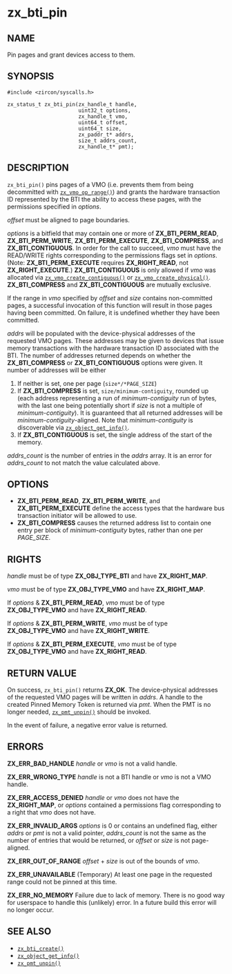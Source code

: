# zx_bti_pin

## NAME

<!-- Updated by update-docs-from-abigen, do not edit. -->

Pin pages and grant devices access to them.

## SYNOPSIS

<!-- Updated by update-docs-from-abigen, do not edit. -->

```
#include <zircon/syscalls.h>

zx_status_t zx_bti_pin(zx_handle_t handle,
                       uint32_t options,
                       zx_handle_t vmo,
                       uint64_t offset,
                       uint64_t size,
                       zx_paddr_t* addrs,
                       size_t addrs_count,
                       zx_handle_t* pmt);
```

## DESCRIPTION

`zx_bti_pin()` pins pages of a VMO (i.e. prevents them from being decommitted
with [`zx_vmo_op_range()`]) and grants the hardware
transaction ID represented by the BTI the ability to access these pages,
with the permissions specified in *options*.

*offset* must be aligned to page boundaries.

*options* is a bitfield that may contain one or more of **ZX_BTI_PERM_READ**,
**ZX_BTI_PERM_WRITE**, **ZX_BTI_PERM_EXECUTE**, **ZX_BTI_COMPRESS**, and
**ZX_BTI_CONTIGUOUS**.  In order for the call to succeed, *vmo* must have the
READ/WRITE rights corresponding to the permissions flags set in *options*.
(Note: **ZX_BTI_PERM_EXECUTE** requires **ZX_RIGHT_READ**, not **ZX_RIGHT_EXECUTE**.)
**ZX_BTI_CONTIGUOUS** is only allowed if *vmo* was allocated via
[`zx_vmo_create_contiguous()`] or [`zx_vmo_create_physical()`].
**ZX_BTI_COMPRESS** and **ZX_BTI_CONTIGUOUS** are mutually exclusive.

If the range in *vmo* specified by *offset* and *size* contains non-committed
pages, a successful invocation of this function will result in those pages
having been committed.  On failure, it is undefined whether they have been
committed.

*addrs* will be populated with the device-physical addresses of the requested
VMO pages.  These addresses may be given to devices that issue memory
transactions with the hardware transaction ID associated with the BTI.  The
number of addresses returned depends on whether the **ZX_BTI_COMPRESS** or
**ZX_BTI_CONTIGUOUS** options were given.  It number of addresses will be either
1) If neither is set, one per page (`size*/*PAGE_SIZE`)
2) If **ZX_BTI_COMPRESS** is set, `size/minimum-contiguity`, rounded up
   (each address representing a run of *minimum-contiguity* run of bytes,
   with the last one being potentially short if *size* is not a multiple of
   *minimum-contiguity*).  It is guaranteed that all returned addresses will be
   *minimum-contiguity*-aligned.  Note that *minimum-contiguity* is discoverable
   via [`zx_object_get_info()`].
3) If **ZX_BTI_CONTIGUOUS** is set, the single address of the start of the memory.

*addrs_count* is the number of entries in the *addrs* array.  It is an error for
*addrs_count* to not match the value calculated above.

## OPTIONS

- **ZX_BTI_PERM_READ**, **ZX_BTI_PERM_WRITE**, and **ZX_BTI_PERM_EXECUTE** define
  the access types that the hardware bus transaction initiator will be allowed
  to use.
- **ZX_BTI_COMPRESS** causes the returned address list to contain one entry per
  block of *minimum-contiguity* bytes, rather than one per *PAGE_SIZE*.

## RIGHTS

<!-- Updated by update-docs-from-abigen, do not edit. -->

*handle* must be of type **ZX_OBJ_TYPE_BTI** and have **ZX_RIGHT_MAP**.

*vmo* must be of type **ZX_OBJ_TYPE_VMO** and have **ZX_RIGHT_MAP**.

If *options* & **ZX_BTI_PERM_READ**, *vmo* must be of type **ZX_OBJ_TYPE_VMO** and have **ZX_RIGHT_READ**.

If *options* & **ZX_BTI_PERM_WRITE**, *vmo* must be of type **ZX_OBJ_TYPE_VMO** and have **ZX_RIGHT_WRITE**.

If *options* & **ZX_BTI_PERM_EXECUTE**, *vmo* must be of type **ZX_OBJ_TYPE_VMO** and have **ZX_RIGHT_READ**.

## RETURN VALUE

On success, `zx_bti_pin()` returns **ZX_OK**.  The device-physical addresses of the
requested VMO pages will be written in *addrs*.  A handle to the created Pinned
Memory Token is returned via *pmt*.  When the PMT is no longer needed,
[`zx_pmt_unpin()`] should be invoked.

In the event of failure, a negative error value is returned.

## ERRORS

**ZX_ERR_BAD_HANDLE**  *handle* or *vmo* is not a valid handle.

**ZX_ERR_WRONG_TYPE**  *handle* is not a BTI handle or *vmo* is not a VMO handle.

**ZX_ERR_ACCESS_DENIED** *handle* or *vmo* does not have the **ZX_RIGHT_MAP**, or
*options* contained a permissions flag corresponding to a right that *vmo* does not have.

**ZX_ERR_INVALID_ARGS** *options* is 0 or contains an undefined flag, either *addrs* or *pmt*
is not a valid pointer, *addrs_count* is not the same as the number of entries that would be
returned, or *offset* or *size* is not page-aligned.

**ZX_ERR_OUT_OF_RANGE** *offset* + *size* is out of the bounds of *vmo*.

**ZX_ERR_UNAVAILABLE** (Temporary) At least one page in the requested range could
not be pinned at this time.

**ZX_ERR_NO_MEMORY**  Failure due to lack of memory.
There is no good way for userspace to handle this (unlikely) error.
In a future build this error will no longer occur.

## SEE ALSO

 - [`zx_bti_create()`]
 - [`zx_object_get_info()`]
 - [`zx_pmt_unpin()`]

<!-- References updated by update-docs-from-abigen, do not edit. -->

[`zx_bti_create()`]: bti_create.md
[`zx_object_get_info()`]: object_get_info.md
[`zx_pmt_unpin()`]: pmt_unpin.md
[`zx_vmo_create_contiguous()`]: vmo_create_contiguous.md
[`zx_vmo_create_physical()`]: vmo_create_physical.md
[`zx_vmo_op_range()`]: vmo_op_range.md

